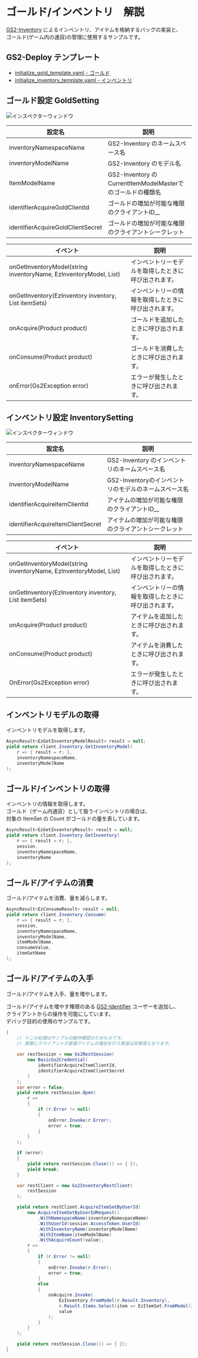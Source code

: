 ﻿# ゴールド/インベントリ　解説

[GS2-Inventory](https://app.gs2.io/docs/index.html#gs2-inventory) によるインベントリ、アイテムを格納するバッグの実装と、  
ゴールド(ゲーム内の通貨)の管理に使用するサンプルです。  

## GS2-Deploy テンプレート

- [initialize_gold_template.yaml - ゴールド](../Templates/initialize_gold_template.yaml)
- [initialize_inventory_template.yaml - インベントリ](../Templates/initialize_inventory_template.yaml)

## ゴールド設定 GoldSetting

![インスペクターウィンドウ](Gold.png)

| 設定名 | 説明 |
---|---
| inventoryNamespaceName | GS2-Inventory のネームスペース名 |
| inventoryModelName | GS2-Inventory のモデル名 |
| ItemModelName | GS2-Inventory のCurrentItemModelMasterでのゴールドの種類名 |
| identifierAcquireGoldClientId | ゴールドの増加が可能な権限のクライアントID__ |
| identifierAcquireGoldClientSecret | ゴールドの増加が可能な権限のクライアントシークレット |

| イベント | 説明 |
---------|------
| onGetInventoryModel(string inventoryName, EzInventoryModel, List<EzItemModel>) | インベントリーモデルを取得したときに呼び出されます。 |
| onGetInventory(EzInventory inventory, List<EzItemSet> itemSets) | インベントリーの情報を取得したときに呼び出されます。 |
| onAcquire(Product product) | ゴールドを追加したときに呼び出されます。 |
| onConsume(Product product) | ゴールドを消費したときに呼び出されます。 |
| onError(Gs2Exception error) | エラーが発生したときに呼び出されます。 |

## インベントリ設定 InventorySetting

![インスペクターウィンドウ](Inventory.png)

| 設定名 | 説明 |
---|---
| inventoryNamespaceName | GS2-Inventory のインベントリのネームスペース名 |
| inventoryModelName | GS2-Inventoryのインベントリのモデルのネームスペース名 |
| identifierAcquireItemClientId | アイテムの増加が可能な権限のクライアントID__ |
| identifierAcquireItemClientSecret | アイテムの増加が可能な権限のクライアントシークレット |

| イベント | 説明 |
---|---
| onGetInventoryModel(string inventoryName, EzInventoryModel, List<EzItemModel>) | インベントリーモデルを取得したときに呼び出されます。 |
| onGetInventory(EzInventory inventory, List<EzItemSet> itemSets) | インベントリーの情報を取得したときに呼び出されます。 |
| onAcquire(Product product) | アイテムを追加したときに呼び出されます。 |
| onConsume(Product product) | アイテムを消費したときに呼び出されます。 |
| OnError(Gs2Exception error) | エラーが発生したときに呼び出されます。 |

## インベントリモデルの取得

インベントリモデルを取得します。

```c#
AsyncResult<EzGetInventoryModelResult> result = null;
yield return client.Inventory.GetInventoryModel(
    r => { result = r; },
    inventoryNamespaceName,
    inventoryModelName
);
```

## ゴールド/インベントリの取得

インベントリの情報を取得します。  
ゴールド（ゲーム内通貨）として扱うインベントリの場合は、  
対象の ItemSet の Count がゴールドの量を表しています。  

```c#
AsyncResult<EzGetInventoryResult> result = null;
yield return client.Inventory.GetInventory(
    r => { result = r; },
    session,
    inventoryNamespaceName,
    inventoryName
);
```

## ゴールド/アイテムの消費

ゴールド/アイテムを消費、量を減らします。

```c#
AsyncResult<EzConsumeResult> result = null;
yield return client.Inventory.Consume(
    r => { result = r; },
    session,
    inventoryNamespaceName,
    inventoryModelName,
    itemModelName,
    consumeValue,
    itemSetName
);
```

## ゴールド/アイテムの入手

ゴールド/アイテムを入手、量を増やします。

ゴールド/アイテムを増やす権限のある [GS2-Identifier](https://app.gs2.io/docs/index.html#gs2-identifier) ユーザーを追加し、  
クライアントからの操作を可能にしています。  
デバッグ目的の使用のサンプルです。  

```c#
{
    // ※この処理はサンプルの動作確認のためものです。
    // 実際にクライアントが直接アイテムの増加を行う実装は非推奨となります。
    
    var restSession = new Gs2RestSession(
        new BasicGs2Credential(
            identifierAcquireItemClientId,
            identifierAcquireItemClientSecret
        )
    );
    var error = false;
    yield return restSession.Open(
        r =>
        {
            if (r.Error != null)
            {
                onError.Invoke(r.Error);
                error = true;
            }
        }
    );

    if (error)
    {
        yield return restSession.Close(() => { });
        yield break;
    }

    var restClient = new Gs2InventoryRestClient(
        restSession
    );

    yield return restClient.AcquireItemSetByUserId(
        new AcquireItemSetByUserIdRequest()
            .WithNamespaceName(inventoryNamespaceName)
            .WithUserId(session.AccessToken.UserId)
            .WithInventoryName(inventoryModelName)
            .WithItemName(itemModelName)
            .WithAcquireCount(value),
        r =>
        {
            if (r.Error != null)
            {
                onError.Invoke(r.Error);
                error = true;
            }
            else
            {
                onAcquire.Invoke(
                    EzInventory.FromModel(r.Result.Inventory),
                    r.Result.Items.Select(item => EzItemSet.FromModel(item)).ToList(),
                    value
                );
            }
        }
    );

    yield return restSession.Close(() => { });
}
```